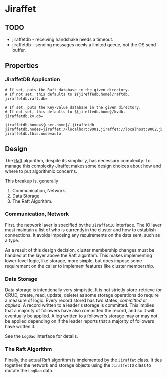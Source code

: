 # Jiraffet

## TODO

* jiraffetdb - receiving handshake needs a timeout.
* jiraffetdb - sending messages needs a limited queue, not the OS send buffer.


## Properties

### JiraffetDB Application

    # If set, puts the Raft database in the given directory.
    # If not set, this defaults to ${jireffedb.home}/raftdb.
    jiraffetdb.raft.db=
     
    # If set, puts the Key-value database in the given directory.
    # If not set, this defaults to ${jireffedb.home}/kvdb.
    jiraffetdb.kv.db=
     
    jiraffetdb.home=${user.home}/.jiraffetdb
    jiraffetdb.nodes=jiraffet://localhost:9001,jiraffet://localhost:9002,jiraffet://localhost:9003,jiraffet://localhost:9004,jiraffet://localhost:9005
    jiraffetdb.this.node=auto

## Design

The [Raft] algorithm, despite its simplicity, has necessary complexity.
To manage this complexity Jiraffet makes some design choices about how
and where to put algorithmic concerns.

This breakup is, generally

1. Communication, Network.
2. Data Storage.
3. The Raft Algorithm.

### Communication, Network

First, the network layer is specified by the `JiraffetIO` interface. The IO layer must maintain a list
of who is currently in the cluster and how to establish connections. It avoids imposing any requirements on the
data sent, such as a type.

As a result of this design decision, cluster membership changes must be handled at the layer above the
Raft algorithm. This makes implementing lower-level logic, like storage, more simple, but does impose some 
requirement on the caller to implement features like cluster membership.

### Data Storage

Data storage is intentionally very simplistic. It is not strictly store-retrieve
(or CRUD, create, read, update, delete) as some storage operations do require a measure of logic. Every
record stored has two states, _committed_ or _applied_. A record written to a leader's storage is
committed. This implies that a majority of followers have also committed the record, and so it will
eventually be applied. A log written to a follower's storage may or may not be applied depending on 
if the leader reports that a majority of followers have written it.

See the `LogDao` interface for details.

### The Raft Algorithm

Finally, the actual Raft algorithm is implemented by the `Jiraffet` class. It ties together the
network and storage objects using the `JiraffetIO` class to mutate the `LogDao` data.

[Raft]: https://raft.github.io